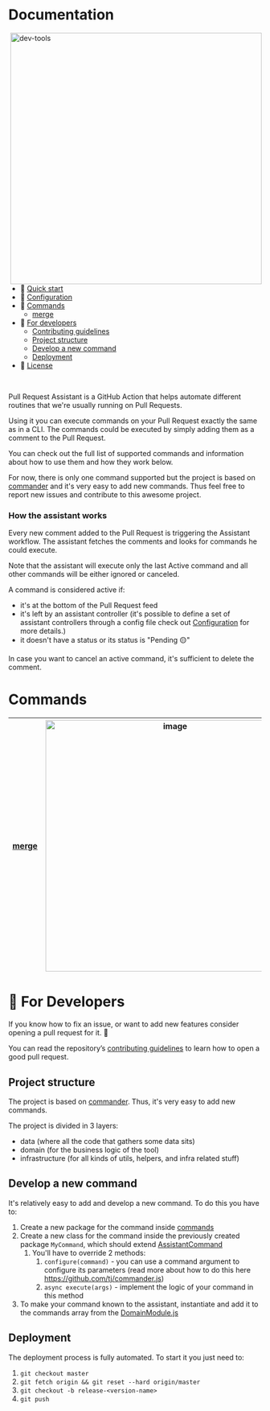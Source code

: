 # Documentation

<img width="500" align="right" alt="dev-tools" src="https://user-images.githubusercontent.com/12527390/177862788-5628b6a6-5d09-412f-b199-3725e46cf9d2.png"/>

* 🚀 [Quick start](quick-start.md)
* 🔧 [Configuration](configuration.md)
* 📃 [Commands](#commands)
    * [merge](commands/merge.md)
* 👷 [For developers](#-for-developers)
    * [Contributing guidelines](../CONTRIBUTING.md)
    * [Project structure](#project-structure)
    * [Develop a new command](#develop-a-new-command)
    * [Deployment](#deployment)
* 📜 [License](../README.md#license)

<br />

Pull Request Assistant is a GitHub Action that helps automate different routines that we're usually running on Pull
Requests.

Using it you can execute commands on your Pull Request exactly the same as in a CLI. The commands could be executed by
simply adding them as a comment to the Pull Request.

You can check out the full list of supported commands and information about how to use them and how they work below.

For now, there is only one command supported but the project is based
on [commander](https://www.npmjs.com/package/commander) and it's very easy to add new commands. Thus feel free
to report new issues and contribute to this awesome project.

### How the assistant works

Every new comment added to the Pull Request is triggering the Assistant workflow. The assistant fetches
the comments and looks for commands he could execute.

Note that the assistant will execute only the last Active command and all other commands will be either ignored or
canceled.

A command is considered active if:

- it's at the bottom of the Pull Request feed
- it's left by an assistant controller (it's possible to define a set of assistant controllers through a config file
  check out [Configuration](configuration.md) for more details.)
- it doesn't have a status or its status is "Pending 🟡"

In case you want to cancel an active command, it's sufficient to delete the comment.

# Commands

| [merge](commands/merge.md) | <img width="500" alt="image" src="https://user-images.githubusercontent.com/12527390/178052522-fb4aac1a-d7ee-4bfa-8f5b-35cec5ba3b81.png"> |
|---------------------------:|-------------------------------------------------------------------------------------------------------------------------------------------|

# 👷 For Developers

If you know how to fix an issue, or want to add new features consider opening a pull request for it. 🙏

You can read the repository’s [contributing guidelines](../CONTRIBUTING.md) to learn how to open a good pull request.

## Project structure

The project is based on [commander](https://www.npmjs.com/package/commander). Thus, it's very easy to add new commands.

The project is divided in 3 layers:

- data (where all the code that gathers some data sits)
- domain (for the business logic of the tool)
- infrastructure (for all kinds of utils, helpers, and infra related stuff)

## Develop a new command

It's relatively easy to add and develop a new command.
To do this you have to:

1. Create a new package for the command inside [commands](../src/domain/commands/)
2. Create a new class for the command inside the previously created package `MyCommand`, which should
   extend [AssistantCommand](../src/domain/AssistantCommand.js)
    1. You'll have to override 2 methods:
        1. `configure(command)` - you can use a command argument to configure its parameters (read more about how to do
           this
           here https://github.com/tj/commander.js)
        2. `async execute(args)` - implement the logic of your command in this method
3. To make your command known to the assistant, instantiate and add it to the commands array from
   the [DomainModule.js](../src/di/DomainModule.js)

## Deployment

The deployment process is fully automated. To start it you just need to:

1. `git checkout master`
2. `git fetch origin && git reset --hard origin/master`
3. `git checkout -b release-<version-name>`
4. `git push`
